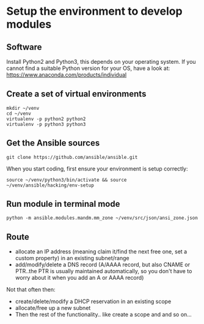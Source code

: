 # Setup the environment to develop modules

## Software

Install Python2 and Python3, this depends on your operating
system. If you cannot find a suitable Python version for your OS,
have a look at: https://www.anaconda.com/products/individual

## Create a set of virtual environments

```
mkdir ~/venv
cd ~/venv
virtualenv -p python2 python2
virtualenv -p python3 python3
```

## Get the Ansible sources

```
git clone https://github.com/ansible/ansible.git
```

When you start coding, first ensure your environment is setup
correctly:

```
source ~/venv/python3/bin/activate && source ~/venv/ansible/hacking/env-setup
```

## Run module in terminal mode

```
python -m ansible.modules.mandm.mm_zone ~/venv/src/json/ansi_zone.json
```

## Route

- allocate an IP address (meaning claim it/find the next free one, set
  a custom property) in an existing subnet/range
- add/modify/delete a DNS record (A/AAAA record, but also CNAME or
  PTR..the PTR is usually maintained automatically, so you don't have to
  worry about it when you add an A or AAAA record)

Not that often then:
- create/delete/modify a DHCP reservation in an existing scope
- allocate/free up a new subnet
- Then the rest of the functionality.. like create a scope and and so
  on...
